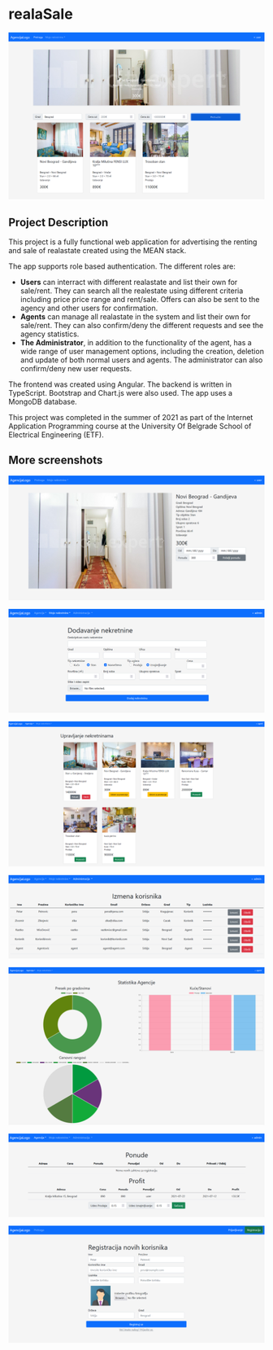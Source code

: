 # realaSale

![index](images/user_index.png) <br>

## Project Description
This project is a fully functional web application for advertising the renting and sale of realastate created using the MEAN stack.



The app supports role based authentication. The different roles are:
* **Users** can interract with different realastate and list their own for sale/rent. They can search all the realestate using different criteria including price price range and rent/sale. Offers can also be sent to the agency and other users for confirmation.
* **Agents** can manage all realastate in the system and list their own for sale/rent. They can also confirm/deny the different requests and see the agency statistics.
* **The Administrator**, in addition to the functionality of the agent, has a wide range of user management options, including the creation, deletion and update of both normal users and agents. The administrator can also confirm/deny new user requests.

The frontend was created using Angular. The backend is written in TypeScript. Bootstrap and Chart.js were also used. The app uses a MongoDB database.

This project was completed in the summer of 2021 as part of the Internet Application Programming course at the University Of Belgrade School of Electrical Engineering (ETF).

## More screenshots

![index](images/realestate_view.png) <br>

![index](images/realestate_add.png) <br>

![index](images/realestate_manage.png) <br>

![index](images/users.png) <br>

![index](images/agency_stats.png) <br>

![index](images/offers.png) <br>

![index](images/register.png) <br>
